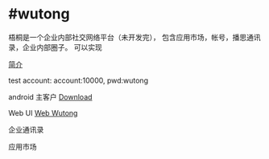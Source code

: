 #wutong
======
梧桐是一个企业内部社交网络平台（未开发完）， 包含应用市场，帐号，播思通讯录，企业内部圈子。
可以实现

<a href="https://github.com/wutongservice/wutong/raw/master/publish/Wutong.pptx"> 简介</a>

test account: account:10000, pwd:wutong

android 主客户
<a href="http://api.borqs.com/search?q=com.borqs.qiupu">Download</a>
<img href="https://github.com/wutongservice/wutong/blob/master/publish/stream.png"/>


Web UI
<a href="http://bpc.borqs.com">Web Wutong</a>
<img href="https://github.com/wutongservice/wutong/raw/master/publish/web.png"/>

企业通讯录
<img href="https://github.com/wutongservice/wutong/blob/master/publish/direct.png"/>
<img href="https://raw.githubusercontent.com/wutongservice/wutong/master/publish/directory.png"/>

应用市场
<img href="https://raw.githubusercontent.com/wutongservice/wutong/master/publish/appstore.png"/>



